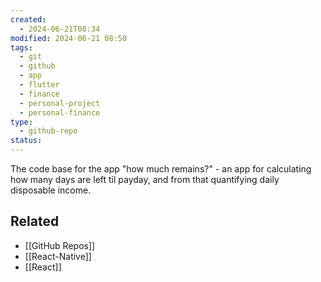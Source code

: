 ```yaml
---
created:
  - 2024-06-21T08:34
modified: 2024-06-21 08:50
tags:
  - git
  - github
  - app
  - flutter
  - finance
  - personal-project
  - personal-finance
type:
  - github-repo
status: 
---
```

The code base for the app "how much remains?" - an app for calculating how many days are left til payday, and from that quantifying daily disposable income.
## Related
* [[GitHub Repos]]
* [[React-Native]]
* [[React]]

